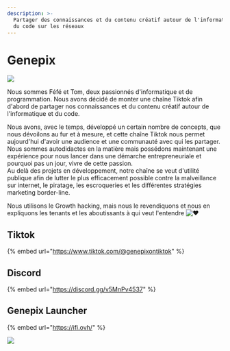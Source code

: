 ```yaml
---
description: >-
  Partager des connaissances et du contenu créatif autour de l'informatique et
  du code sur les réseaux
---
```


# Genepix

![](https://cdn.discordapp.com/icons/789670704911613992/a_7af17b12b298022a12c4b400e9bbeaad.gif?size=256)

Nous sommes Féfé et Tom, deux passionnés d'informatique et de programmation. Nous avons décidé de monter une chaîne Tiktok afin d'abord de partager nos connaissances et du contenu créatif autour de l'informatique et du code. 

Nous avons, avec le temps, développé un certain nombre de concepts, que nous dévoilons au fur et à mesure, et cette chaîne Tiktok nous permet aujourd'hui d'avoir une audience et une communauté avec qui les partager. Nous sommes autodidactes en la matière mais possédons maintenant une expérience pour nous lancer dans une démarche entrepreneuriale et pourquoi pas un jour, vivre de cette passion.   
Au delà des projets en développement, notre chaîne se veut d'utilité publique afin de lutter le plus efficacement possible contre la malveillance sur internet, le piratage, les escroqueries et les différentes stratégies marketing border-line. 

Nous utilisons le Growth hacking, mais nous le revendiquons et nous en expliquons les tenants et les aboutissants à qui veut l'entendre ![&#x2665;](https://cdn.jsdelivr.net/emojione/assets/3.1/png/32/2665.png)

## Tiktok 

{% embed url="https://www.tiktok.com/@genepixontiktok" %}

## Discord

{% embed url="https://discord.gg/v5MnPv4537" %}

## Genepix Launcher

{% embed url="https://ifi.ovh/" %}

![](../.gitbook/assets/image%20%288%29.png)

